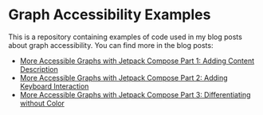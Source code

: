 # Graph Accessibility Examples

This is a repository containing examples of code used in my blog posts about graph accessibility. You can find more in the blog posts:
- [More Accessible Graphs with Jetpack Compose Part 1: Adding Content Description][1]
- [More Accessible Graphs with Jetpack Compose Part 2: Adding Keyboard Interaction][2]
- [More Accessible Graphs with Jetpack Compose Part 3: Differentiating without Color][3]

[1]: https://medium.com/proandroiddev/more-accessible-graphs-with-jetpack-compose-part-1-adding-content-description-29567d6e2724
[2]: https://medium.com/proandroiddev/more-accessible-graphs-with-jetpack-compose-part-2-adding-keyboard-interaction-64202cc8789b
[3]: https://medium.com/proandroiddev/more-accessible-graphs-with-jetpack-compose-part-3-differentiating-without-color-8352ec5860e5
